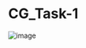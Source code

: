 # CG_Task-1
![image](https://user-images.githubusercontent.com/72442702/135803097-88f749df-c6d7-4804-88f4-de868797f539.png)
